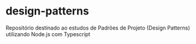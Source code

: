 # design-patterns
Repositório destinado ao estudos de Padrões de Projeto (Design Patterns) utilizando Node.js com Typescript
